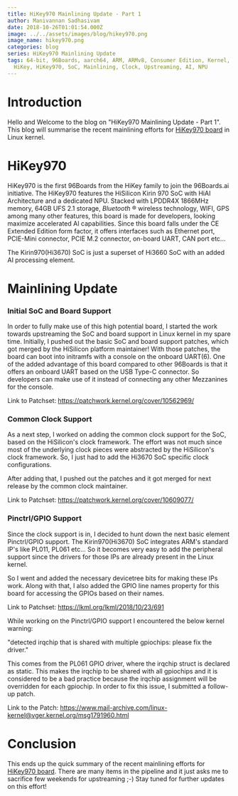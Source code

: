 ```yaml
---
title: HiKey970 Mainlining Update - Part 1
author: Manivannan Sadhasivam
date: 2018-10-26T01:01:54.000Z
image: ../../assets/images/blog/hikey970.png
image_name: hikey970.png
categories: blog
series: HiKey970 Mainlining Update
tags: 64-bit, 96Boards, aarch64, ARM, ARMv8, Consumer Edition, Kernel, Linux,
  HiKey, HiKey970, SoC, Mainlining, Clock, Upstreaming, AI, NPU
---
```


# Introduction

Hello and Welcome to the blog on "HiKey970 Mainlining Update - Part 1". This
blog will summarise the recent mainlining efforts for [HiKey970 board](https://www.96boards.org/product/hikey970/) in Linux kernel.

# HiKey970

HiKey970 is the first 96Boards from the HiKey family to join the 96Boards.ai
initiative. The HiKey970 features the HiSilicon Kirin 970 SoC with HiAI
Architecture and a dedicated NPU. Stacked with LPDDR4X 1866MHz memory, 64GB
UFS 2.1 storage, _Bluetooth_ ® wireless technology, WIFI, GPS among many other features, this board
is made for developers, looking maximize accelerated AI capabilities. Since
this board falls under the CE Extended Edition form factor, it offers
interfaces such as Ethernet port, PCIE-Mini connector, PCIE M.2 connector,
on-board UART, CAN port etc...

The Kirin970(Hi3670) SoC is just a superset of Hi3660 SoC with an added AI
processing element.

# Mainlining Update

### Initial SoC and Board Support

In order to fully make use of this high potential board, I started the work
towards upstreaming the SoC and board support in Linux kernel in my spare time.
Initially, I pushed out the basic SoC and board support patches, which got
merged by the HiSilicon platform maintainer! With those patches, the board
can boot into initramfs with a console on the onboard UART(6). One of the
added advantage of this board compared to other 96Boards is that it offers
an onboard UART based on the USB Type-C connector. So developers can make use
of it instead of connecting any other Mezzanines for the console.

Link to Patchset: https://patchwork.kernel.org/cover/10562969/

### Common Clock Support

As a next step, I worked on adding the common clock support for the SoC, based
on the HiSilicon's clock framework. The effort was not much since most of the
underlying clock pieces were abstracted by the HiSilicon's clock framework. So,
I just had to add the Hi3670 SoC specific clock configurations.

After adding that, I pushed out the patches and it got merged for next release
by the common clock maintainer.

Link to Patchset: https://patchwork.kernel.org/cover/10609077/

### Pinctrl/GPIO Support

Since the clock support is in, I decided to hunt down the next basic element
Pinctrl/GPIO support. The Kirin970(Hi3670) SoC integrates ARM's standard IP's
like PL011, PL061 etc... So it becomes very easy to add the peripheral support
since the drivers for those IPs are already present in the Linux kernel.

So I went and added the necessary devicetree bits for making these IPs work.
Along with that, I also added the GPIO line names property for this board for
accessing the GPIOs based on their names.

Link to Patchset: https://lkml.org/lkml/2018/10/23/691

While working on the Pinctrl/GPIO support I encountered the below kernel
warning:

"detected irqchip that is shared with multiple gpiochips: please fix the
driver."

This comes from the PL061 GPIO driver, where the irqchip struct is declared
as static. This makes the irqchip to be shared with all gpiochips and it is
considered to be a bad practice because the irqchip assignment will be
overridden for each gpiochip. In order to fix this issue, I submitted a follow-up patch.

Link to the Patch: https://www.mail-archive.com/linux-kernel@vger.kernel.org/msg1791960.html

# Conclusion

This ends up the quick summary of the recent mainlining efforts for [HiKey970 board](https://www.96boards.org/product/hikey970/). There are many items in the pipeline and it just
asks me to sacrifice few weekends for upstreaming ;-) Stay tuned for further
updates on this effort!
